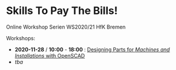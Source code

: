 # Skills To Pay The Bills!
Online Workshop Serien WS2020/21 HfK Bremen

Workshops:

- **2020-11-28** / **10:00** - **18:00** : [Designing Parts for *Machines and Installations* with OpenSCAD](openscad)
- *tba*